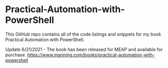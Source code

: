 # Practical-Automation-with-PowerShell
This GitHub repo contains all of the code listings and snippets for my book Practical Automation with PowerShell.

Update 6/21/2021 - The book has been released for MEAP and available for purchase.
https://www.manning.com/books/practical-automation-with-powershell
